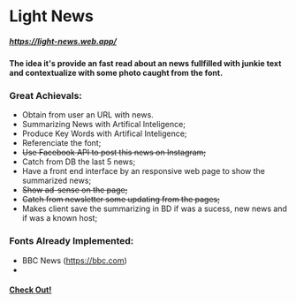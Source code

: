 # Light News
##### https://light-news.web.app/
#### The idea it's provide an fast read about an news fullfilled with junkie text and contextualize with some photo caught from the font.
 
 
### Great Achievals:
-  Obtain from user an URL with news.
-  Summarizing News with Artifical Inteligence;
-  Produce Key Words with Artifical Inteligence;
-  Referenciate the font;
-  <del>Use Facebook API to post this news on Instagram;<del> 
-  Catch from DB the last 5 news; 
-  Have a front end interface by an responsive web page to show the summarized news;
-  <del>Show ad-sense on the page;<del>  
-  <del>Catch from newsletter some updating from the pages;<del>  
-  Makes client save the summarizing in BD if was a sucess, new news and if was a known host;

 



### Fonts Already Implemented:
- BBC News (https://bbc.com)
- 


#### [Check Out!](https://light-news.web.app/) 

